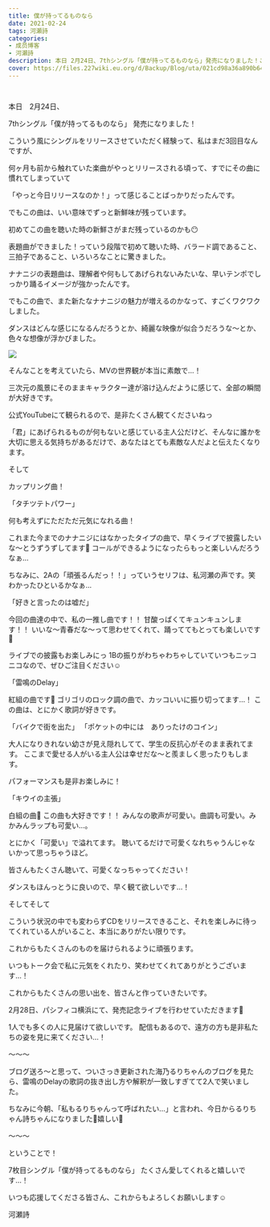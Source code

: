 ```yaml
---
title: 僕が持ってるものなら
date: 2021-02-24
tags: 河瀬詩
categories: 
- 成员博客
- 河瀬詩
description: 本日 2月24日、7thシングル「僕が持ってるものなら」発売になりました！こういう風にシングルをリリースさせていただく経験って、私はまだ3回目なんですが、何ヶ月も前から触れていた...
cover: https://files.227wiki.eu.org/d/Backup/Blog/uta/021cd98a36a890b6453682e792976.jpg 
---
```


        ﻿

本日　2月24日、

7thシングル「僕が持ってるものなら」
発売になりました！




こういう風にシングルをリリースさせていただく経験って、私はまだ3回目なんですが、

何ヶ月も前から触れていた楽曲がやっとリリースされる頃って、すでにその曲に慣れてしまっていて

「やっと今日リリースなのか！」って感じることばっかりだったんです。


でもこの曲は、いい意味でずっと新鮮味が残っています。


初めてこの曲を聴いた時の新鮮さがまだ残っているのかも😶





表題曲ができました！っていう段階で初めて聴いた時、バラード調であること、三拍子であること、いろいろなことに驚きました。


ナナニジの表題曲は、理解者や何もしてあげられないみたいな、早いテンポでしっかり踊るイメージが強かったんです。


でもこの曲で、また新たなナナニジの魅力が増えるのかなって、すごくワクワクしました。



ダンスはどんな感じになるんだろうとか、綺麗な映像が似合うだろうな〜とか、色々な想像が浮かびました。



![](https://files.227wiki.eu.org/d/Backup/Blog/uta/021cd98a36a890b6453682e792976.jpg)




そんなことを考えていたら、MVの世界観が本当に素敵で…！


三次元の風景にそのままキャラクター達が溶け込んだように感じて、全部の瞬間が大好きです。


公式YouTubeにて観られるので、是非たくさん観てくださいねっ




「君」にあげられるものが何もないと感じている主人公だけど、そんなに誰かを大切に思える気持ちがあるだけで、あなたはとても素敵な人だよと伝えたくなります。








そして

カップリング曲！




「タチツテトパワー」

何も考えずにただただ元気になれる曲！

これまた今までのナナニジにはなかったタイプの曲で、早くライブで披露したいな〜とうずうずしてます🤭
コールができるようになったらもっと楽しいんだろうなぁ…

ちなみに、2Aの「頑張るんだっ！！」っていうセリフは、私河瀬の声です。笑　わかったひといるかなぁ…






「好きと言ったのは嘘だ」

今回の曲達の中で、私の一推し曲です！！
甘酸っぱくてキュンキュンします！！
いいな〜青春だな〜って思わせてくれて、踊っててもとっても楽しいです🥰

ライブでの披露もお楽しみにっ
1Bの振りがわちゃわちゃしていていつもニッコニコなので、ぜひご注目ください☺️







「雷鳴のDelay」

紅組の曲です🌹
ゴリゴリのロック調の曲で、カッコいいに振り切ってます…！
この曲は、とにかく歌詞が好きです。

「バイクで街を出た」
「ポケットの中には　ありったけのコイン」

大人になりきれない幼さが見え隠れしてて、学生の反抗心がそのまま表れてます。
ここまで愛せる人がいる主人公は幸せだな〜と羨ましく思ったりもします。

パフォーマンスも是非お楽しみに！




「キウイの主張」

白組の曲🥝
この曲も大好きです！！
みんなの歌声が可愛い。曲調も可愛い。みかみんラップも可愛い…。

とにかく「可愛い」で溢れてます。
聴いてるだけで可愛くなれちゃうんじゃないかって思っちゃうほど。

皆さんもたくさん聴いて、可愛くなっちゃってください！

ダンスもほんっとうに良いので、早く観て欲しいです…！






そしてそして



こういう状況の中でも変わらずCDをリリースできること、それを楽しみに待ってくれている人がいること、本当にありがたい限りです。


これからもたくさんのものを届けられるように頑張ります。


いつもトーク会で私に元気をくれたり、笑わせてくれてありがとうございます…！

これからもたくさんの思い出を、皆さんと作っていきたいです。




2月28日、パシフィコ横浜にて、発売記念ライブを行わせていただきます🌸

1人でも多くの人に見届けて欲しいです。
配信もあるので、遠方の方も是非私たちの姿を見に来てください…！




〜〜〜




ブログ送ろ〜と思って、ついさっき更新された海乃るりちゃんのブログを見たら、雷鳴のDelayの歌詞の抜き出し方や解釈が一致しすぎてて2人で笑いました。


ちなみに今朝、「私もるりちゃんって呼ばれたい…」と言われ、今日からるりちゃん詩ちゃんになりました🥰嬉しい🥰





〜〜〜




ということで！

7枚目シングル「僕が持ってるものなら」
たくさん愛してくれると嬉しいです…！



いつも応援してくださる皆さん、これからもよろしくお願いします☺️






河瀬詩


